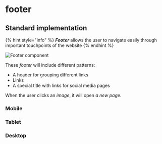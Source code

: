 # footer

## Standard implementation

{% hint style="info" %}
_**Footer**_ allows the user to navigate easily through important touchpoints of the website
{% endhint %}

![Footer component](https://github.com/miriamcastellon/st-design/tree/10a3297df124277b17d6268d0c90d09255da081f/design-system/.gitbook/assets/footer.png)

These _footer_ will include different patterns:

* A header for grouping different links
* Links
* A special title with links for social media pages

When the user clicks an _image_, it will open _a new page_.

### Mobile

### Tablet

### Desktop

